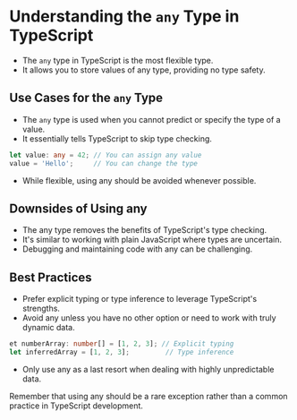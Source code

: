 # Understanding the `any` Type in TypeScript

- The `any` type in TypeScript is the most flexible type.
- It allows you to store values of any type, providing no type safety.

## Use Cases for the `any` Type

- The `any` type is used when you cannot predict or specify the type of a value.
- It essentially tells TypeScript to skip type checking.

```typescript
let value: any = 42; // You can assign any value
value = 'Hello';     // You can change the type
```

- While flexible, using any should be avoided whenever possible.

## Downsides of Using any
- The any type removes the benefits of TypeScript's type checking.
- It's similar to working with plain JavaScript where types are uncertain.
- Debugging and maintaining code with any can be challenging.


## Best Practices
- Prefer explicit typing or type inference to leverage TypeScript's strengths.
- Avoid any unless you have no other option or need to work with truly dynamic data.
```typescript
et numberArray: number[] = [1, 2, 3]; // Explicit typing
let inferredArray = [1, 2, 3];         // Type inference
```

- Only use any as a last resort when dealing with highly unpredictable data.

Remember that using any should be a rare exception rather than a common practice in TypeScript development.